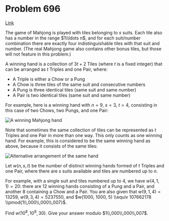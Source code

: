 # Problem 696

[Link](https://projecteuler.net/problem=696)

The game of Mahjong is played with tiles belonging to $s$ suits. Each tile also has a number in the range $1\\ldots n$, and for each suit/number combination there are exactly four indistinguishable tiles with that suit and number. (The real Mahjong game also contains other bonus tiles, but those will not feature in this problem.)

A winning hand is a collection of $3t+2$ Tiles (where $t$ is a fixed integer) that can be arranged as $t$ Triples and one Pair, where:

*   A Triple is either a Chow or a Pung
*   A Chow is three tiles of the same suit and consecutive numbers
*   A Pung is three identical tiles (same suit and same number)
*   A Pair is two identical tiles (same suit and same number)

For example, here is a winning hand with $n=9$, $s=3$, $t=4$, consisting in this case of two Chows, two Pungs, and one Pair:

![A winning Mahjong hand](resources/images/0696_mahjong_1.png?1678992054) 

Note that sometimes the same collection of tiles can be represented as $t$ Triples and one Pair in more than one way. This only counts as one winning hand. For example, this is considered to be the same winning hand as above, because it consists of the same tiles:

![Alternative arrangement of the same hand](resources/images/0696_mahjong_2.png?1678992054) 

Let $w(n, s, t)$ be the number of distinct winning hands formed of $t$ Triples and one Pair, where there are $s$ suits available and tiles are numbered up to $n$.

For example, with a single suit and tiles numbered up to $4$, we have $w(4, 1, 1) = 20$: there are $12$ winning hands consisting of a Pung and a Pair, and another $8$ containing a Chow and a Pair. You are also given that $w(9, 1, 4) = 13259$, $w(9, 3, 4) = 5237550$, and $w(1000, 1000, 5) \\equiv 107662178 \\pmod{1\\,000\\,000\\,007}$.

Find $w(10^8, 10^8, 30)$. Give your answer modulo $1\\,000\\,000\\,007$.
